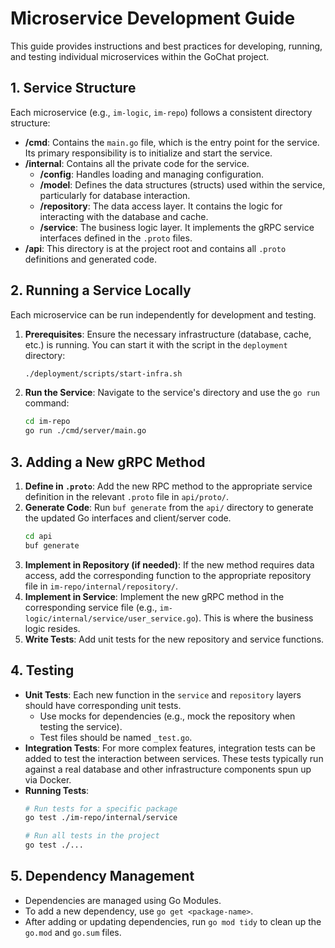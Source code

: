 # Microservice Development Guide

This guide provides instructions and best practices for developing, running, and testing individual microservices within the GoChat project.

## 1. Service Structure

Each microservice (e.g., `im-logic`, `im-repo`) follows a consistent directory structure:

-   **/cmd**: Contains the `main.go` file, which is the entry point for the service. Its primary responsibility is to initialize and start the service.
-   **/internal**: Contains all the private code for the service.
    -   **/config**: Handles loading and managing configuration.
    -   **/model**: Defines the data structures (structs) used within the service, particularly for database interaction.
    -   **/repository**: The data access layer. It contains the logic for interacting with the database and cache.
    -   **/service**: The business logic layer. It implements the gRPC service interfaces defined in the `.proto` files.
-   **/api**: This directory is at the project root and contains all `.proto` definitions and generated code.

## 2. Running a Service Locally

Each microservice can be run independently for development and testing.

1.  **Prerequisites**: Ensure the necessary infrastructure (database, cache, etc.) is running. You can start it with the script in the `deployment` directory:
    ```bash
    ./deployment/scripts/start-infra.sh
    ```
2.  **Run the Service**: Navigate to the service's directory and use the `go run` command:
    ```bash
    cd im-repo
    go run ./cmd/server/main.go
    ```

## 3. Adding a New gRPC Method

1.  **Define in `.proto`**: Add the new RPC method to the appropriate service definition in the relevant `.proto` file in `api/proto/`.
2.  **Generate Code**: Run `buf generate` from the `api/` directory to generate the updated Go interfaces and client/server code.
    ```bash
    cd api
    buf generate
    ```
3.  **Implement in Repository (if needed)**: If the new method requires data access, add the corresponding function to the appropriate repository file in `im-repo/internal/repository/`.
4.  **Implement in Service**: Implement the new gRPC method in the corresponding service file (e.g., `im-logic/internal/service/user_service.go`). This is where the business logic resides.
5.  **Write Tests**: Add unit tests for the new repository and service functions.

## 4. Testing

-   **Unit Tests**: Each new function in the `service` and `repository` layers should have corresponding unit tests.
    -   Use mocks for dependencies (e.g., mock the repository when testing the service).
    -   Test files should be named `_test.go`.
-   **Integration Tests**: For more complex features, integration tests can be added to test the interaction between services. These tests typically run against a real database and other infrastructure components spun up via Docker.
-   **Running Tests**:
    ```bash
    # Run tests for a specific package
    go test ./im-repo/internal/service

    # Run all tests in the project
    go test ./...
    ```

## 5. Dependency Management

-   Dependencies are managed using Go Modules.
-   To add a new dependency, use `go get <package-name>`.
-   After adding or updating dependencies, run `go mod tidy` to clean up the `go.mod` and `go.sum` files.
